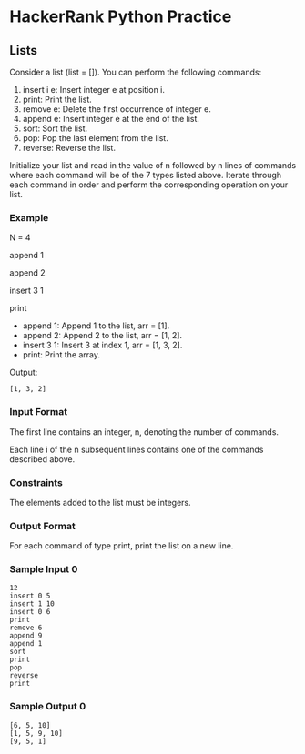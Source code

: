 # HackerRank Python Practice

## Lists

Consider a list (list = []). You can perform the following commands:

1. insert i e: Insert integer e at position i.
2. print: Print the list.
3. remove e: Delete the first occurrence of integer e.
4. append e: Insert integer e at the end of the list.
5. sort: Sort the list.
6. pop: Pop the last element from the list.
7. reverse: Reverse the list.

Initialize your list and read in the value of n followed by n lines of commands
where each command will be of the 7 types listed above.
Iterate through each command in order and perform the corresponding operation on your list.

### Example
N = 4

append 1

append 2

insert 3 1

print

- append 1: Append 1 to the list, arr = [1].
- append 2: Append 2 to the list, arr = [1, 2].
- insert 3 1: Insert 3 at index 1, arr = [1, 3, 2].
- print: Print the array.

Output:
```
[1, 3, 2]
```

### Input Format
The first line contains an integer, n, denoting the number of commands.

Each line i of the n subsequent lines contains one of the commands described above.

### Constraints
The elements added to the list must be integers.

### Output Format
For each command of type print, print the list on a new line.

### Sample Input 0
```
12
insert 0 5
insert 1 10
insert 0 6
print
remove 6
append 9
append 1
sort
print
pop
reverse
print
```

### Sample Output 0
```
[6, 5, 10]
[1, 5, 9, 10]
[9, 5, 1]
```
